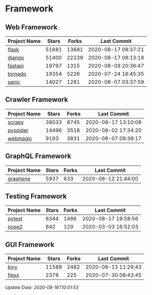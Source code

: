 # Framework

## Web Framework

| Project Name | Stars | Forks | Last Commit |
| ------------ | ----- | ----- | ----------- |
| [flask](https://github.com/pallets/flask) | 51681 | 13681 | 2020-08-17 08:37:21 |
| [django](https://github.com/django/django) | 51400 | 22239 | 2020-08-17 08:13:18 |
| [fastapi](https://github.com/tiangolo/fastapi) | 19797 | 1315 | 2020-08-09 20:36:47 |
| [tornado](https://github.com/tornadoweb/tornado) | 19354 | 5226 | 2020-07-24 16:45:35 |
| [sanic](https://github.com/huge-success/sanic) | 14027 | 1281 | 2020-08-07 03:37:59 |

## Crawler Framework

| Project Name | Stars | Forks | Last Commit |
| ------------ | ----- | ----- | ----------- |
| [scrapy](https://github.com/scrapy/scrapy) | 38033 | 8745 | 2020-08-17 13:10:08 |
| [pyspider](https://github.com/binux/pyspider) | 14496 | 3518 | 2020-08-02 17:34:20 |
| [webmagic](https://github.com/code4craft/webmagic) | 9193 | 3831 | 2020-08-07 09:38:17 |

## GraphQL Framework

| Project Name | Stars | Forks | Last Commit |
| ------------ | ----- | ----- | ----------- |
| [graphene](https://github.com/graphql-python/graphene) | 5937 | 633 | 2020-08-12 21:44:00 |

## Testing Framework

| Project Name | Stars | Forks | Last Commit |
| ------------ | ----- | ----- | ----------- |
| [pytest](https://github.com/pytest-dev/pytest) | 6344 | 1486 | 2020-08-17 19:58:56 |
| [nose2](https://github.com/nose-devs/nose2) | 642 | 129 | 2020-03-03 16:52:03 |

## GUI Framework

| Project Name | Stars | Forks | Last Commit |
| ------------ | ----- | ----- | ----------- |
| [kivy](https://github.com/kivy/kivy) | 11589 | 2482 | 2020-08-13 11:29:43 |
| [flexx](https://github.com/flexxui/flexx) | 2378 | 225 | 2020-07-30 08:43:45 |

*Update Date: 2020-08-18T10:01:53*